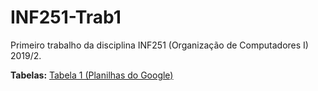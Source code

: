 # INF251-Trab1
Primeiro trabalho da disciplina INF251 (Organização de Computadores I) 2019/2. 

<b>Tabelas:</b> 
<a href="https://docs.google.com/spreadsheets/d/1oISxIpUOpzCqw-D8nFyopBts8Bp1IXtXLZffKTZono8/edit?usp=sharing" target="_blank">Tabela 1 (Planilhas do Google)</a>